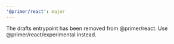 ```yaml
---
'@primer/react': major
---
```


The drafts entrypoint has been removed from @primer/react. Use
@primer/react/experimental instead.
